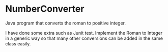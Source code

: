 # NumberConverter
Java program that converts the roman to positive integer. 

I have done some extra such as Junit test. Implement the Roman to Integer in a generic way so that many other 
conversions can be added in the same class easily. 
